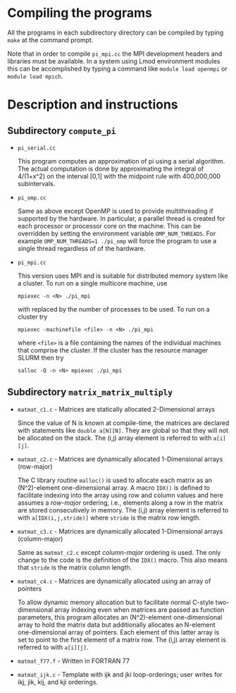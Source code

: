 Compiling the programs
======================

All the programs in each subdirectory directory can be compiled by
typing `make` at the command prompt.

Note that in order to compile `pi_mpi.cc` the MPI development headers
and libraries must be available.  In a system using Lmod environment
modules this can be accomplished by typing a command like `module load
openmpi` or `module load mpich`.

Description and instructions
============================

Subdirectory `compute_pi`
-----------------------

* `pi_serial.cc`

  This program computes an approximation of pi using a serial
  algorithm.  The actual computation is done by approximating the
  integral of 4/(1+x^2) on the interval [0,1] with the midpoint rule
  with 400,000,000 subintervals.

* `pi_omp.cc`

  Same as above except OpenMP is used to provide multithreading if
  supported by the hardware.  In particular, a parallel thread is
  created for each processor or processor core on the machine.  This
  can be overridden by setting the environment variable
  `OMP_NUM_THREADS`.  For example `OMP_NUM_THREADS=1 ./pi_omp` will
  force the program to use a single thread regardless of of the
  hardware.

* `pi_mpi.cc`

  This version uses MPI and is suitable for distributed memory
  system like a cluster.  To run on a single multicore machine, use
  ```shell
  mpiexec -n <N> ./pi_mpi
  ```
  with <N> replaced by the number of processes to be used.  To run on a
  cluster try
  ```shell
  mpiexec -machinefile <file> -n <N> ./pi_mpi
  ```

  where `<file>` is a file containing the names of the individual machines
  that comprise the cluster.  If the cluster has the resource manager SLURM
  then try
  ```shell
  salloc -Q -n <N> mpiexec ./pi_mpi
  ```

Subdirectory `matrix_matrix_multiply`
-------------------------------------


* `matmat_c1.c` - Matrices are statically allocated 2-Dimensional arrays

  Since the value of N is known at compile-time, the matrices are
  declared with statements like `double a[N][N]`.  They are global so
  that they will not be allocated on the stack.  The (i,j) array
  element is referred to with `a[i][j]`.

* `matmat_c2.c` - Matrices are dynamically allocated 1-Dimensional arrays
  (row-major)

  The C library routine `malloc()` is used to allocate each matrix as
  an (N^2)-element one-dimensional array.  A macro `IDX()` is defined
  to facilitate indexing into the array using row and column values and
  here assumes a *row-major* ordering, i.e., elements along a row in
  the matrix are stored consecutively in memory.  The (i,j) array element
  is referred to with `a[IDX(i,j,stride)]` where `stride` is the matrix
  row length.

* `matmat_c3.c` - Matrices are dynamically allocated 1-Dimensional arrays
  (column-major)

  Same as `matmat_c2.c` except *column-major* ordering is used.  The only
  change to the code is the definition of the `IDX()` macro.  This also
  means that `stride` is the matrix column length.

* `matmat_c4.c` - Matrices are dynamically allocated using an array of pointers

  To allow dynamic memory allocation but to facilitate normal C-style
  two-dimensional array indexing even when matrices are passed as
  function parameters, this program allocates an (N^2)-element
  one-dimensional array to hold the matrix data but additionally
  allocates an N-element one-dimensional array of pointers.  Each
  element of this latter array is set to point to the first element of
  a matrix row.  The (i,j) array element is referred to with `a[i][j]`.

* `matmat_f77.f` - Written in FORTRAN 77

* `matmat_ijk.c` - Template with ijk and jki loop-orderings; user writes
  for ikj, jik, kij, and kji orderings.
